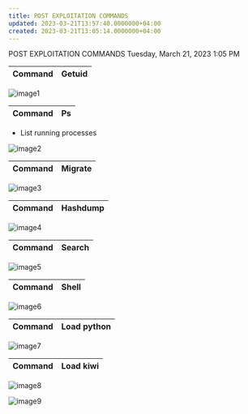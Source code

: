 ```yaml
---
title: POST EXPLOITATION COMMANDS
updated: 2023-03-21T13:57:40.0000000+04:00
created: 2023-03-21T13:05:14.0000000+04:00
---
```


POST EXPLOITATION COMMANDS
Tuesday, March 21, 2023
1:05 PM

| Command | Getuid |
|---------|--------|

![image1](image1-20.png)

| Command | Ps  |
|---------|-----|

- List running processes

![image2](image2-11.png)

| Command | Migrate |
|---------|---------|

![image3](image3-5.png)

| Command | Hashdump |
|---------|----------|

![image4](image4-4.png)

| Command | Search |
|---------|--------|

![image5](image5-3.png)

| Command | Shell |
|---------|-------|

![image6](image6-1.png)

| Command | Load python |
|---------|-------------|

![image7](image7-1.png)

| Command | Load kiwi |
|---------|-----------|

![image8](image8-1.png)

![image9](image9.png)

